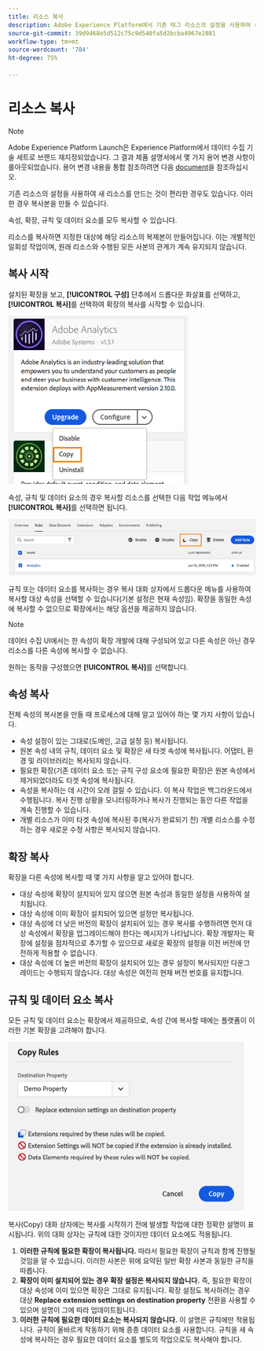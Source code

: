 ```yaml
---
title: 리소스 복사
description: Adobe Experience Platform에서 기존 태그 리소스의 설정을 사용하여 새 태그 리소스를 만드는 방법을 알아봅니다.
source-git-commit: 39d9468e5d512c75c9d540fa5d2bcba4967e2881
workflow-type: tm+mt
source-wordcount: '784'
ht-degree: 75%

---
```


# 리소스 복사

>[!NOTE]
>
>Adobe Experience Platform Launch은 Experience Platform에서 데이터 수집 기술 세트로 브랜드 재지정되었습니다. 그 결과 제품 설명서에서 몇 가지 용어 변경 사항이 롤아웃되었습니다. 용어 변경 내용을 통합 참조하려면 다음 [document](../../term-updates.md)을 참조하십시오.

기존 리소스의 설정을 사용하여 새 리소스를 만드는 것이 편리한 경우도 있습니다. 이러한 경우 복사본을 만들 수 있습니다.

속성, 확장, 규칙 및 데이터 요소를 모두 복사할 수 있습니다.

리소스를 복사하면 지정한 대상에 해당 리소스의 복제본이 만들어집니다. 이는 개별적인 일회성 작업이며, 원래 리소스와 수행된 모든 사본의 관계가 계속 유지되지 않습니다.

## 복사 시작

설치된 확장을 보고, **[!UICONTROL 구성]** 단추에서 드롭다운 화살표를 선택하고, **[!UICONTROL 복사]**&#x200B;를 선택하여 확장의 복사를 시작할 수 있습니다.

![Analytics 확장 복사](../../images/copy-initiate-extension.png)

속성, 규칙 및 데이터 요소의 경우 복사할 리소스를 선택한 다음 작업 메뉴에서 **[!UICONTROL 복사]**&#x200B;를 선택하면 됩니다.

![내 Analytics 규칙 복사](../../images/copy-initiate-rule.png)

규칙 또는 데이터 요소를 복사하는 경우 복사 대화 상자에서 드롭다운 메뉴를 사용하여 복사할 대상 속성을 선택할 수 있습니다(기본 설정은 현재 속성임). 확장을 동일한 속성에 복사할 수 없으므로 확장에서는 해당 옵션을 제공하지 않습니다.

>[!NOTE]
>
>데이터 수집 UI에서는 한 속성이 확장 개발에 대해 구성되어 있고 다른 속성은 아닌 경우 리소스를 다른 속성에 복사할 수 없습니다.

원하는 동작을 구성했으면 **[!UICONTROL 복사]**&#x200B;를 선택합니다.

## 속성 복사

전체 속성의 복사본을 만들 때 프로세스에 대해 알고 있어야 하는 몇 가지 사항이 있습니다.

* 속성 설정이 있는 그대로(도메인, 고급 설정 등) 복사됩니다.
* 원본 속성 내의 규칙, 데이터 요소 및 확장은 새 타겟 속성에 복사됩니다. 어댑터, 환경 및 라이브러리는 복사되지 않습니다.
* 필요한 확장(기존 데이터 요소 또는 규칙 구성 요소에 필요한 확장)은 원본 속성에서 제거되었더라도 타겟 속성에 복사됩니다.
* 속성을 복사하는 데 시간이 오래 걸릴 수 있습니다. 이 복사 작업은 백그라운드에서 수행됩니다. 복사 진행 상황을 모니터링하거나 복사가 진행되는 동안 다른 작업을 계속 진행할 수 있습니다.
* 개별 리소스가 이미 타겟 속성에 복사된 후(복사가 완료되기 전) 개별 리소스를 수정하는 경우 새로운 수정 사항은 복사되지 않습니다.

## 확장 복사

확장을 다른 속성에 복사할 때 몇 가지 사항을 알고 있어야 합니다.

* 대상 속성에 확장이 설치되어 있지 않으면 원본 속성과 동일한 설정을 사용하여 설치됩니다.
* 대상 속성에 이미 확장이 설치되어 있으면 설정만 복사됩니다.
* 대상 속성에 더 낮은 버전의 확장이 설치되어 있는 경우 복사를 수행하려면 먼저 대상 속성에서 확장을 업그레이드해야 한다는 메시지가 나타납니다. 확장 개발자는 확장에 설정을 점차적으로 추가할 수 있으므로 새로운 확장의 설정을 이전 버전에 안전하게 적용할 수 없습니다.
* 대상 속성에 더 높은 버전의 확장이 설치되어 있는 경우 설정이 복사되지만 다운그레이드는 수행되지 않습니다. 대상 속성은 여전히 현재 버전 번호를 유지합니다.

## 규칙 및 데이터 요소 복사

모든 규칙 및 데이터 요소는 확장에서 제공하므로, 속성 간에 복사할 때에는 플랫폼이 이러한 기본 확장을 고려해야 합니다.

![내 데모 속성에 규칙 복사](../../images/copy-rules-dialog1.png)

복사(Copy) 대화 상자에는 복사를 시작하기 전에 발생할 작업에 대한 정확한 설명이 표시됩니다. 위의 대화 상자는 규칙에 대한 것이지만 데이터 요소에도 적용됩니다.

1. **이러한 규칙에 필요한 확장이 복사됩니다.** 따라서 필요한 확장이 규칙과 함께 진행될 것임을 알 수 있습니다. 이러한 사본은 위에 요약된 일반 확장 사본과 동일한 규칙을 따릅니다.
1. **확장이 이미 설치되어 있는 경우 확장 설정은 복사되지 않습니다.** 즉, 필요한 확장이 대상 속성에 이미 있으면 확장은 그대로 유지됩니다. 확장 설정도 복사하려는 경우 대상 **Replace extension settings on destination property** 전환을 사용할 수 있으며 설명이 그에 따라 업데이트됩니다.
1. **이러한 규칙에 필요한 데이터 요소는 복사되지 않습니다.** 이 설명은 규칙에만 적용됩니다. 규칙이 올바르게 작동하기 위해 종종 데이터 요소를 사용합니다. 규칙을 새 속성에 복사하는 경우 필요한 데이터 요소를 별도의 작업으로도 복사해야 합니다.
